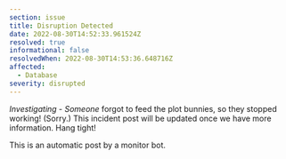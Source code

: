 ```yaml
---
section: issue
title: Disruption Detected
date: 2022-08-30T14:52:33.961524Z
resolved: true
informational: false
resolvedWhen: 2022-08-30T14:53:36.648716Z
affected:
  - Database
severity: disrupted
---
```

*Investigating* - _Someone_ forgot to feed the plot bunnies, so they stopped working! (Sorry.) This incident post will be updated once we have more information. Hang tight!

This is an automatic post by a monitor bot.
        